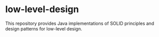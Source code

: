 # low-level-design
This repository provides Java implementations of SOLID principles and design patterns for low-level design.
